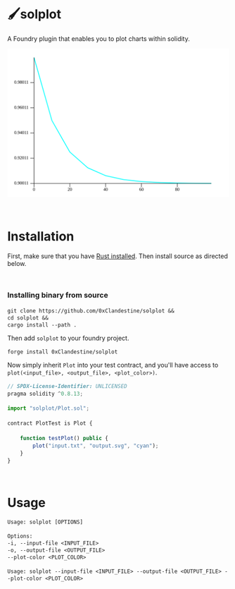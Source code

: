 # 🖌️solplot
A Foundry plugin that enables you to plot charts within solidity.

![output](output.svg)


&nbsp;
# Installation
First, make sure that you have [Rust installed](https://www.rust-lang.org/tools/install). Then install source as directed below.

<!-- &nbsp;
### Install from crates.io
```
cargo install solplot
``` -->

&nbsp;
### Installing binary from source
```
git clone https://github.com/0xClandestine/solplot &&
cd solplot &&
cargo install --path .
```

Then add `solplot` to your foundry project.

```
forge install 0xClandestine/solplot
```

Now simply inherit `Plot` into your test contract, and you'll have access to `plot(<input_file>, <output_file>, <plot_color>)`.

```js
// SPDX-License-Identifier: UNLICENSED
pragma solidity ^0.8.13;

import "solplot/Plot.sol";

contract PlotTest is Plot {

    function testPlot() public {
        plot("input.txt", "output.svg", "cyan");
    }
}

```

&nbsp;
# Usage


```
Usage: solplot [OPTIONS]

Options:
-i, --input-file <INPUT_FILE>
-o, --output-file <OUTPUT_FILE>
--plot-color <PLOT_COLOR>

Usage: solplot --input-file <INPUT_FILE> --output-file <OUTPUT_FILE> --plot-color <PLOT_COLOR>
```